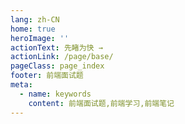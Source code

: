 ```yaml
---
lang: zh-CN
home: true
heroImage: ''
actionText: 先睹为快 →
actionLink: /page/base/
pageClass: page_index
footer: 前端面试题
meta:
  - name: keywords
    content: 前端面试题,前端学习,前端笔记
---
```


<template>
    <div class="cont">
        <div id="large-header" class="large-header">
        </div>
    </div>
</template>

<style lang="less">
    .page_index{
        .home{
            .hero{
                img{
                    max-height: 120px;
                    border-radius: 100%;
                    overflow: hidden;
                }
                h1{
                    font-size: 2.2rem;
                }
                .description{
                    font-size: 1.4rem;
                }
                .action-button{
                    padding: 0.6rem 1.2rem;
                }
            }
        }

        .large-header {
            position: relative;
            width: 100%;
            overflow: hidden;
            background-size: cover;
            background-position: center center;
            z-index: 1;
        }

        .add_info {
            position: absolute;
            color: #f9f1e9;
            text-align: center;
            top: 50%;
            left: 50%;
            transform: translate3d(-50%, -50%, 0);
            text-shadow: 2px 2px 4px rgba(0, 0, 0, 0.4);
            font-size: 1.2rem;
        }

        @media (max-width: 719px) {
            .add_info{
                font-size: 1rem;
            }
        }
        
        @media (max-width: 419px) {
            .home{
                .hero{
                    img{
                        max-height: 100px;
                        border-radius: 100%;
                        overflow: hidden;
                    }
                    h1{
                        font-size: 1.2rem;
                    }
                    .description{
                        font-size: 1rem;
                    }
                    .action-button{
                        padding: 0.2rem 0.6rem;
                    }
                }
            }
            .add_info{
                font-size: 0.9rem;
            }
        }
    }
</style>

<script>
import data from './data.json'
    export default {
        data() {
            return {
                dataList:data
            }
        },
        mounted() {
            this.animationFrame()
            this.init()
        },
        methods: {
            animationFrame() {
                var lastTime = 0;
                var vendors = ['ms', 'moz', 'webkit', 'o'];
                for(var x = 0; x < vendors.length && !window.requestAnimationFrame; ++x) {
                    window.requestAnimationFrame = window[vendors[x]+'RequestAnimationFrame'];
                    window.cancelAnimationFrame = window[vendors[x]+'CancelAnimationFrame']
                        || window[vendors[x]+'CancelRequestAnimationFrame'];
                }

                if (!window.requestAnimationFrame) {
                    window.requestAnimationFrame = function(callback, element) {
                        var currTime = new Date().getTime();
                        var timeToCall = Math.max(0, 16 - (currTime - lastTime));
                        var id = window.setTimeout(function() { callback(currTime + timeToCall); },
                            timeToCall);
                        lastTime = currTime + timeToCall;
                        return id;
                    };
                }

                if (!window.cancelAnimationFrame) {
                    window.cancelAnimationFrame = function(id) {
                        clearTimeout(id);
                    };
                }
            },
            init() {
                var width, height, largeHeader, canvas, ctx, circles, target, animateHeader = true;

                // Main
                initHeader();
                addListeners();

                function initHeader() {
                    width = window.innerWidth;
                    height = document.documentElement.clientHeight / 2
                    // height = window.innerHeight / 2;
                    target = {x: 0, y: height};

                    largeHeader = document.getElementById('large-header');
                    largeHeader.style.height = height+'px';

                    canvas = document.getElementById('cvs');
                    canvas.width = width;
                    canvas.height = height;
                    ctx = canvas.getContext('2d');

                    // create particles
                    circles = [];
                    for(var x = 0; x < width*0.5; x++) {
                        var c = new Circle();
                        circles.push(c);
                    }
                    animate();
                }

                // Event handling
                function addListeners() {
                    window.addEventListener('scroll', scrollCheck);
                    window.addEventListener('resize', resize);
                }

                function scrollCheck() {
                    if(document.body.scrollTop > height) animateHeader = false;
                    else animateHeader = true;
                }

                function resize() {
                    width = window.innerWidth;
                    height = document.documentElement.clientHeight / 2;
                    largeHeader.style.height = height+'px';
                    canvas.width = width;
                    canvas.height = height;
                }

                function animate() {
                    if(animateHeader) {
                        ctx.clearRect(0,0,width,height);
                        for(var i in circles) {
                            circles[i].draw();
                        }
                    }
                    requestAnimationFrame(animate);
                }

                // Canvas manipulation
                function Circle() {
                    var _this = this;

                    // constructor
                    (function() {
                        _this.pos = {};
                        init();
                    })();

                    function init() {
                        _this.pos.x = Math.random()*width;
                        _this.pos.y = height+Math.random()*100;
                        _this.alpha = 0.1+Math.random()*0.3;
                        _this.scale = 0.1+Math.random()*0.3;
                        _this.velocity = Math.random();
                    }

                    this.draw = function() {
                        if(_this.alpha <= 0) {
                            init();
                        }
                        _this.pos.y -= _this.velocity;
                        _this.alpha -= 0.0005;
                        ctx.beginPath();
                        ctx.arc(_this.pos.x, _this.pos.y, _this.scale*10, 0, 2 * Math.PI, false);
                        ctx.fillStyle = 'rgba(255,255,255,'+ _this.alpha+')';
                        ctx.fill();
                    };
                }
            }
        }
    }
</script>
